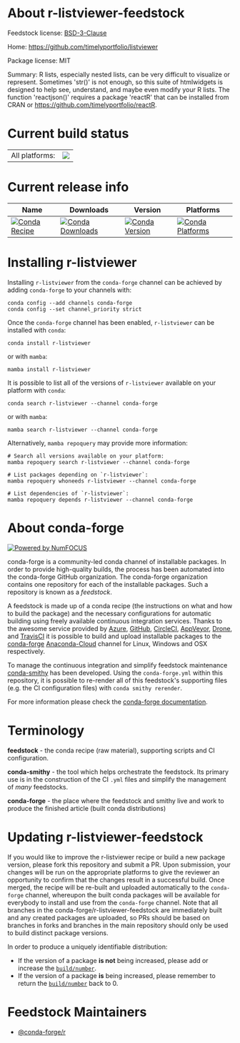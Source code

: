 About r-listviewer-feedstock
============================

Feedstock license: [BSD-3-Clause](https://github.com/conda-forge/r-listviewer-feedstock/blob/main/LICENSE.txt)

Home: https://github.com/timelyportfolio/listviewer

Package license: MIT

Summary: R lists, especially nested lists, can be very difficult to visualize or represent. Sometimes 'str()' is not enough, so this suite of htmlwidgets is designed to help see, understand, and maybe even modify your R lists.  The function 'reactjson()' requires a package 'reactR' that can be installed from CRAN or <https://github.com/timelyportfolio/reactR>.

Current build status
====================


<table><tr><td>All platforms:</td>
    <td>
      <a href="https://dev.azure.com/conda-forge/feedstock-builds/_build/latest?definitionId=16392&branchName=main">
        <img src="https://dev.azure.com/conda-forge/feedstock-builds/_apis/build/status/r-listviewer-feedstock?branchName=main">
      </a>
    </td>
  </tr>
</table>

Current release info
====================

| Name | Downloads | Version | Platforms |
| --- | --- | --- | --- |
| [![Conda Recipe](https://img.shields.io/badge/recipe-r--listviewer-green.svg)](https://anaconda.org/conda-forge/r-listviewer) | [![Conda Downloads](https://img.shields.io/conda/dn/conda-forge/r-listviewer.svg)](https://anaconda.org/conda-forge/r-listviewer) | [![Conda Version](https://img.shields.io/conda/vn/conda-forge/r-listviewer.svg)](https://anaconda.org/conda-forge/r-listviewer) | [![Conda Platforms](https://img.shields.io/conda/pn/conda-forge/r-listviewer.svg)](https://anaconda.org/conda-forge/r-listviewer) |

Installing r-listviewer
=======================

Installing `r-listviewer` from the `conda-forge` channel can be achieved by adding `conda-forge` to your channels with:

```
conda config --add channels conda-forge
conda config --set channel_priority strict
```

Once the `conda-forge` channel has been enabled, `r-listviewer` can be installed with `conda`:

```
conda install r-listviewer
```

or with `mamba`:

```
mamba install r-listviewer
```

It is possible to list all of the versions of `r-listviewer` available on your platform with `conda`:

```
conda search r-listviewer --channel conda-forge
```

or with `mamba`:

```
mamba search r-listviewer --channel conda-forge
```

Alternatively, `mamba repoquery` may provide more information:

```
# Search all versions available on your platform:
mamba repoquery search r-listviewer --channel conda-forge

# List packages depending on `r-listviewer`:
mamba repoquery whoneeds r-listviewer --channel conda-forge

# List dependencies of `r-listviewer`:
mamba repoquery depends r-listviewer --channel conda-forge
```


About conda-forge
=================

[![Powered by
NumFOCUS](https://img.shields.io/badge/powered%20by-NumFOCUS-orange.svg?style=flat&colorA=E1523D&colorB=007D8A)](https://numfocus.org)

conda-forge is a community-led conda channel of installable packages.
In order to provide high-quality builds, the process has been automated into the
conda-forge GitHub organization. The conda-forge organization contains one repository
for each of the installable packages. Such a repository is known as a *feedstock*.

A feedstock is made up of a conda recipe (the instructions on what and how to build
the package) and the necessary configurations for automatic building using freely
available continuous integration services. Thanks to the awesome service provided by
[Azure](https://azure.microsoft.com/en-us/services/devops/), [GitHub](https://github.com/),
[CircleCI](https://circleci.com/), [AppVeyor](https://www.appveyor.com/),
[Drone](https://cloud.drone.io/welcome), and [TravisCI](https://travis-ci.com/)
it is possible to build and upload installable packages to the
[conda-forge](https://anaconda.org/conda-forge) [Anaconda-Cloud](https://anaconda.org/)
channel for Linux, Windows and OSX respectively.

To manage the continuous integration and simplify feedstock maintenance
[conda-smithy](https://github.com/conda-forge/conda-smithy) has been developed.
Using the ``conda-forge.yml`` within this repository, it is possible to re-render all of
this feedstock's supporting files (e.g. the CI configuration files) with ``conda smithy rerender``.

For more information please check the [conda-forge documentation](https://conda-forge.org/docs/).

Terminology
===========

**feedstock** - the conda recipe (raw material), supporting scripts and CI configuration.

**conda-smithy** - the tool which helps orchestrate the feedstock.
                   Its primary use is in the construction of the CI ``.yml`` files
                   and simplify the management of *many* feedstocks.

**conda-forge** - the place where the feedstock and smithy live and work to
                  produce the finished article (built conda distributions)


Updating r-listviewer-feedstock
===============================

If you would like to improve the r-listviewer recipe or build a new
package version, please fork this repository and submit a PR. Upon submission,
your changes will be run on the appropriate platforms to give the reviewer an
opportunity to confirm that the changes result in a successful build. Once
merged, the recipe will be re-built and uploaded automatically to the
`conda-forge` channel, whereupon the built conda packages will be available for
everybody to install and use from the `conda-forge` channel.
Note that all branches in the conda-forge/r-listviewer-feedstock are
immediately built and any created packages are uploaded, so PRs should be based
on branches in forks and branches in the main repository should only be used to
build distinct package versions.

In order to produce a uniquely identifiable distribution:
 * If the version of a package **is not** being increased, please add or increase
   the [``build/number``](https://docs.conda.io/projects/conda-build/en/latest/resources/define-metadata.html#build-number-and-string).
 * If the version of a package **is** being increased, please remember to return
   the [``build/number``](https://docs.conda.io/projects/conda-build/en/latest/resources/define-metadata.html#build-number-and-string)
   back to 0.

Feedstock Maintainers
=====================

* [@conda-forge/r](https://github.com/conda-forge/r/)

